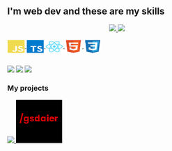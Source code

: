 ## I'm web dev and these are my skills
<div align="center">
  <a href="https://github.com/gsdaier">
  <img height="180em" src="https://github-readme-stats.vercel.app/api?username=gsdaier&show_icons=true&theme=dark&include_all_commits=true&count_private=true"/>
  <img height="140em" src="https://github-readme-stats.vercel.app/api/top-langs/?username=gsdaier&layout=compact&langs_count=7&theme=dark"/>
</div>
<div style="display: inline_block"><br>
  <img align="center" alt="gsdaier-Js" height="30" width="40" src="https://raw.githubusercontent.com/devicons/devicon/master/icons/javascript/javascript-plain.svg">
  <img align="center" alt="gsdaier-Ts" height="30" width="40" src="https://raw.githubusercontent.com/devicons/devicon/master/icons/typescript/typescript-plain.svg">
  <img align="center" alt="gsdaier-React" height="30" width="40" src="https://raw.githubusercontent.com/devicons/devicon/master/icons/react/react-original.svg">
  <img align="center" alt="gsdaier-HTML" height="30" width="40" src="https://raw.githubusercontent.com/devicons/devicon/master/icons/html5/html5-original.svg">
  <img align="center" alt="gsdaier-CSS" height="30" width="40" src="https://raw.githubusercontent.com/devicons/devicon/master/icons/css3/css3-original.svg">
</div>
  
  ##
 
<div> 
  <a href="https://instagram.com/g_daier" target="_blank"><img src="https://img.shields.io/badge/-Instagram-%23E4405F?style=for-the-badge&logo=instagram&logoColor=white" target="_blank"></a>
    <a href="https://www.twitch.tv/gsdaier" target="_blank"><img src="https://img.shields.io/badge/Twitch-9146FF?style=for-the-badge&logo=twitch&logoColor=white" target="_blank"></a>
  <a href="https://www.linkedin.com/in/gustavo-daier-708a64228/" target="_blank"><img src="https://img.shields.io/badge/-LinkedIn-%230077B5?style=for-the-badge&logo=linkedin&logoColor=white" target="_blank"></a> 
 
### My projects
  <a href="https://github.com/gsdaier/cardapio-terraco"><img style="height: 100px;" src="https://files.menudino.com/cardapios/12235/logo.png">
  <a href="https://github.com/gsdaier/personal-website"><img style="height: 100px;" src="gsdaier.png">
</div>

